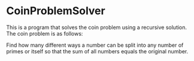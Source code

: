 # CoinProblemSolver

This is a program that solves the coin problem using a recursive solution. The coin problem is as follows:

Find how many different ways a number can be split into any number of primes or itself so that the sum of all numbers equals the original number.
